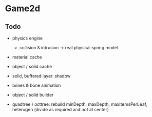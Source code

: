 # Game2d

## Todo

- physics engine
    - collision & intrusion -> real physical spring model

- material cache
- object / solid cache

- solid, buffered layer: shadow
- bones & bone animation
- object / solid builder

- quadtree / octtree: rebuild minDepth, maxDepth, maxItemsPerLeaf, heterogen (divide as required and not at center)
